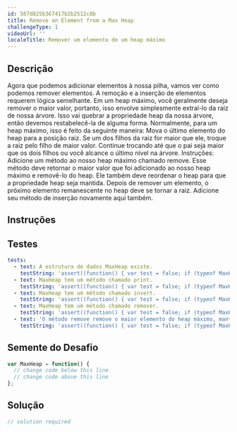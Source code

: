 ```yaml
---
id: 587d825b367417b2b2512c8b
title: Remove an Element from a Max Heap
challengeType: 1
videoUrl: ''
localeTitle: Remover um elemento de um heap máximo
---
```


## Descrição
<section id="description"> Agora que podemos adicionar elementos à nossa pilha, vamos ver como podemos remover elementos. A remoção e a inserção de elementos requerem lógica semelhante. Em um heap máximo, você geralmente deseja remover o maior valor, portanto, isso envolve simplesmente extraí-lo da raiz de nossa árvore. Isso vai quebrar a propriedade heap da nossa árvore, então devemos restabelecê-la de alguma forma. Normalmente, para um heap máximo, isso é feito da seguinte maneira: Mova o último elemento do heap para a posição raiz. Se um dos filhos da raiz for maior que ele, troque a raiz pelo filho de maior valor. Continue trocando até que o pai seja maior que os dois filhos ou você alcance o último nível na árvore. Instruções: Adicione um método ao nosso heap máximo chamado remove. Esse método deve retornar o maior valor que foi adicionado ao nosso heap máximo e removê-lo do heap. Ele também deve reordenar o heap para que a propriedade heap seja mantida. Depois de remover um elemento, o próximo elemento remanescente no heap deve se tornar a raiz. Adicione seu método de inserção novamente aqui também. </section>

## Instruções
<section id="instructions">
</section>

## Testes
<section id='tests'>

```yml
tests:
  - text: A estrutura de dados MaxHeap existe.
    testString: 'assert((function() { var test = false; if (typeof MaxHeap !== "undefined") { test = new MaxHeap() }; return (typeof test == "object")})(), "The MaxHeap data structure exists.");'
  - text: MaxHeap tem um método chamado print.
    testString: 'assert((function() { var test = false; if (typeof MaxHeap !== "undefined") { test = new MaxHeap() } else { return false; }; return (typeof test.print == "function")})(), "MaxHeap has a method called print.");'
  - text: MaxHeap tem um método chamado insert.
    testString: 'assert((function() { var test = false; if (typeof MaxHeap !== "undefined") { test = new MaxHeap() } else { return false; }; return (typeof test.insert == "function")})(), "MaxHeap has a method called insert.");'
  - text: MaxHeap tem um método chamado remover.
    testString: 'assert((function() { var test = false; if (typeof MaxHeap !== "undefined") { test = new MaxHeap() } else { return false; }; return (typeof test.remove == "function")})(), "MaxHeap has a method called remove.");'
  - text: 'O método remove remove o maior elemento do heap máximo, mantendo a propriedade heap máximo.'
    testString: 'assert((function() { var test = false; if (typeof MaxHeap !== "undefined") { test = new MaxHeap() } else { return false; }; test.insert(30); test.insert(300); test.insert(500); test.insert(10); let result = []; result.push(test.remove()); result.push(test.remove()); result.push(test.remove()); result.push(test.remove());  return (result.join("") == "5003003010") })(), "The remove method removes the greatest element from the max heap while maintaining the max heap property.");'

```

</section>

## Semente do Desafio
<section id='challengeSeed'>

<div id='js-seed'>

```js
var MaxHeap = function() {
  // change code below this line
  // change code above this line
};

```

</div>



</section>

## Solução
<section id='solution'>

```js
// solution required
```
</section>
